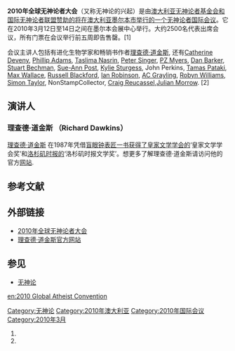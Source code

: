 **2010年全球无神论者大会**（又称无神论的兴起）是由[澳大利亚无神论者基金会和](../Page/澳大利亚无神论者基金会.md "wikilink")[国际无神论者联盟赞助的将在](../Page/国际无神论者联盟.md "wikilink")[澳大利亚](../Page/澳大利亚.md "wikilink")[墨尔本市举行的一个](../Page/墨尔本市.md "wikilink")[无神论者国际会议](../Page/无神论者.md "wikilink")。它在2010年3月12日至14日之间在墨尔本会展中心举行。大约2500名代表出席会议，所有门票在会议举行前五周即告售罄。\[1\]

会议主讲人包括有进化生物学家和畅销书作者[理查德·道金斯](../Page/理查德·道金斯.md "wikilink"),
还有[Catherine Deveny](../Page/Catherine_Deveny.md "wikilink"),
[Phillip Adams](../Page/Phillip_Adams.md "wikilink"), [Taslima
Nasrin](../Page/Taslima_Nasrin.md "wikilink"), [Peter
Singer](../Page/Peter_Singer.md "wikilink"), [PZ
Myers](../Page/PZ_Myers.md "wikilink"), [Dan
Barker](../Page/Dan_Barker.md "wikilink"), [Stuart
Bechman](../Page/Stuart_Bechman.md "wikilink"), [Sue-Ann
Post](../Page/Sue-Ann_Post.md "wikilink"), [Kylie
Sturgess](../Page/Kylie_Sturgess.md "wikilink"), John Perkins, [Tamas
Pataki](../Page/Tamas_Pataki.md "wikilink"), [Max
Wallace](../Page/Max_Wallace.md "wikilink"), [Russell
Blackford](../Page/Russell_Blackford.md "wikilink"), [Ian
Robinson](../Page/Ian_Robinson_\(rationalist\).md "wikilink"), [AC
Grayling](../Page/AC_Grayling.md "wikilink"), [Robyn
Williams](../Page/Robyn_Williams.md "wikilink"), [Simon
Taylor](../Page/Simon_Taylor.md "wikilink"), NonStampCollector, [Craig
Reucassel](../Page/Craig_Reucassel.md "wikilink"),[Julian
Morrow](../Page/Julian_Morrow.md "wikilink"). \[2\]

## 演讲人

### 理查德·道金斯 （Richard Dawkins）

[理查德·道金斯](../Page/理查德·道金斯.md "wikilink")
在1987年凭借[盲眼钟表匠一书获得了](../Page/盲眼钟表匠.md "wikilink")[皇家文学学会的](../Page/皇家文学学会.md "wikilink")‘皇家文学学会奖’和[洛杉矶时报的](../Page/洛杉矶时报.md "wikilink")‘洛杉矶时报文学奖’。想更多了解理查德·道金斯请访问他的官方[网站](http://www.richarddawkins.net).

## 参考文献

## 外部链接

  - [2010年全球无神论者大会](http://www.atheistconvention.org.au)
  - [理查德·道金斯官方网站](http://richarddawkins.net/)

## 参见

  - [无神论](../Page/无神论.md "wikilink")

[en:2010 Global Atheist
Convention](../Page/en:2010_Global_Atheist_Convention.md "wikilink")

[Category:无神论](https://zh.wikipedia.org/wiki/Category:无神论 "wikilink")
[Category:2010年澳大利亚](https://zh.wikipedia.org/wiki/Category:2010年澳大利亚 "wikilink")
[Category:2010年国际会议](https://zh.wikipedia.org/wiki/Category:2010年国际会议 "wikilink")
[Category:2010年3月](https://zh.wikipedia.org/wiki/Category:2010年3月 "wikilink")

1.
2.